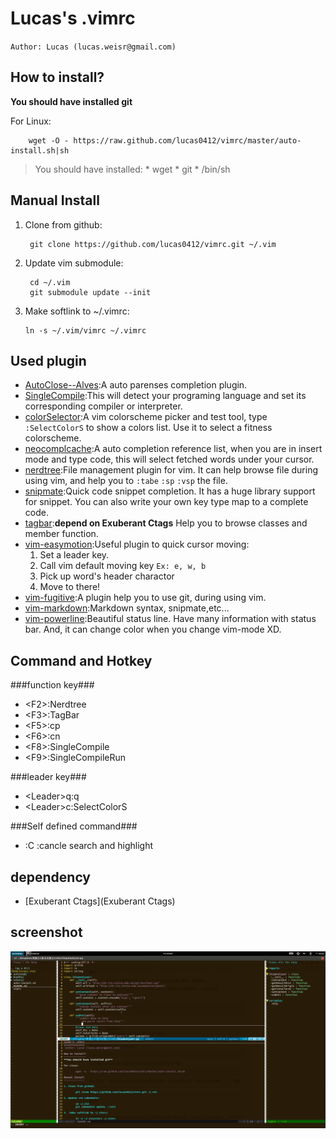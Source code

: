 Lucas's .vimrc
==============
`Author: Lucas (lucas.weisr@gmail.com)`

How to install?
---------------
**You should have installed git**

For Linux:

    	wget -O - https://raw.github.com/lucas0412/vimrc/master/auto-install.sh|sh

> You should have installed:
>     * wget
>     * git
>     * /bin/sh

Manual Install
--------------

1. Clone from github:

    	git clone https://github.com/lucas0412/vimrc.git ~/.vim

2. Update vim submodule:

    	cd ~/.vim
     	git submodule update --init

3.  Make softlink to ~/.vimrc:

    	ln -s ~/.vim/vimrc ~/.vimrc


Used plugin
-----------

* [AutoClose--Alves](https://github.com/vim-scripts/AutoClose--Alves):A auto parenses completion plugin.
* [SingleCompile](SingleCompile):This will detect your programing language and set its corresponding compiler or interpreter.
* [colorSelector](https://github.com/c9s/colorselector.vim):A vim colorscheme picker and test tool, type `:SelectColorS` to show a colors list. Use it to select a fitness colorscheme.
* [neocomplcache](https://github.com/Shougo/neocomplcache):A auto completion reference list, when you are in insert mode and type code, this will select fetched words under your cursor.
* [nerdtree](https://github.com/scrooloose/nerdtree):File management plugin for vim. It can help browse file during using vim, and help you to `:tabe` `:sp` `:vsp` the file.
* [snipmate](https://github.com/msanders/snipmate.vim):Quick code snippet completion. It has a huge library support for snippet. You can also write your own key type map to a  complete code.
* [tagbar](https://github.com/majutsushi/tagbar):**depend on Exuberant Ctags** Help you to browse classes and member function.
* [vim-easymotion](https://github.com/Lokaltog/vim-easymotion):Useful plugin to quick cursor moving:
    1. Set a leader key.
    2. Call vim default moving key `Ex: e, w, b`
    3. Pick up word's header charactor
    4. Move to there!
* [vim-fugitive](https://github.com/tpope/vim-fugitive):A plugin help you to use git, during using vim.
* [vim-markdown](https://github.com/hallison/vim-markdown):Markdown syntax, snipmate,etc...
* [vim-powerline](https://github.com/Lokaltog/vim-powerline):Beautiful status line. Have many information with status bar. And, it can change color when you change vim-mode XD.

Command and Hotkey
--------------------

###function key###

* \<F2\>:Nerdtree
* \<F3\>:TagBar
* \<F5\>:cp<CR>
* \<F6\>:cn<CR>
* \<F8\>:SingleCompile
* \<F9\>:SingleCompileRun

###leader key###

* \<Leader\>q:q
* \<Leader\>c:SelectColorS

###Self defined command###

* :C :cancle search and highlight

dependency
--------------------

* [Exuberant Ctags](Exuberant Ctags)

screenshot
--------------------

![screenshot1](/screenshot/screenshot.png)
